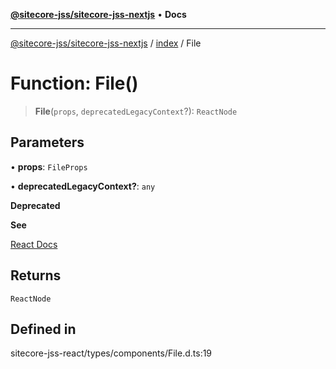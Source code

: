 [**@sitecore-jss/sitecore-jss-nextjs**](../../README.md) • **Docs**

***

[@sitecore-jss/sitecore-jss-nextjs](../../README.md) / [index](../README.md) / File

# Function: File()

> **File**(`props`, `deprecatedLegacyContext`?): `ReactNode`

## Parameters

• **props**: `FileProps`

• **deprecatedLegacyContext?**: `any`

**Deprecated**

**See**

[React Docs](https://legacy.reactjs.org/docs/legacy-context.html#referencing-context-in-lifecycle-methods)

## Returns

`ReactNode`

## Defined in

sitecore-jss-react/types/components/File.d.ts:19
